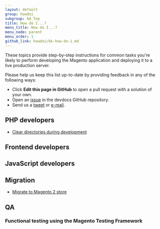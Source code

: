```yaml
---
layout: default
group: howdoi
subgroup: AA_Top
title: How do I...?
menu_title: How do I...?
menu_node: parent
menu_order: 1
github_link: howdoi/bk-how-do-i.md
---
```


These topics provide step-by-step instructions for common tasks you're likely to perform developing the Magento application and deploying it to a live production server.

Please help us keep this list up-to-date by providing feedback in any of the following ways:

*	Click **Edit this page in GitHub** to open a pull request with a solution of your own.
*	Open an <a href="https://github.com/magento/devdocs/issues" target="_blank">issue</a> in the devdocs GitHub repository.
*	Send us a <a href="https://twitter.com/MagentoDevDocs" target="_blank">tweet</a> or <a href="mailto:DL-Magento-Doc-Feedback@ebay.com">e-mail</a>.

## PHP developers
*	<a href="{{ site.gdeurl }}howdoi/php/php_clear-dirs.html">Clear directories during development</a>

## Frontend developers




## JavaScript developers



## Migration
*	<a href="{{ site.gdeurl }}howdoi/migrate/migrate.html">Migrate to Magento 2 store</a>

## QA

### Functional testing using the Magento Testing Framework

